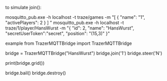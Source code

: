 to simulate join():

mosquitto_pub.exe -h localhost -t traze/games -m "[ { \"name\": \"1\", \"activePlayers\": 2 } ] "
mosquitto_pub.exe -h localhost -t traze/1/player/HansWurst -m "{ \"id\": 2, \"name\": \"HansWurst\", \"secretUserToken\":\"secret\", \"position\": \"(15,3)\" }"

example
from TrazerMQTTBridge import TrazerMQTTBridge

bridge = TrazerMQTTBridge("HansWurst")
bridge.join('1')
bridge.steer('N')

print(bridge.grid())

bridge.bail()
bridge.destroy()
